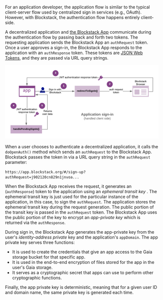 For an application developer, the application flow is similar to the typical client-server flow used by centralized sign in services (e.g., OAuth). However, with Blockstack, the authentication flow happens entirely client-side.

A decentralized application and [the Blockstack App](https://github.com/blockstack/ux/tree/master/packages/app) communicate during the authentication flow by passing back and forth two tokens. The requesting application sends the Blockstack App an `authRequest` token. Once a user approves a sign-in, the Blockstack App responds to the application with an `authResponse` token. These tokens are <a href="https://jwt.io/" target="\_blank">JSON Web Tokens</a>, and they are passed via URL query strings.

![](/storage/images/app-sign-in.png)

When a user chooses to authenticate a decentralized application, it calls the `doOpenAuth()` method which sends an  `authRequest` to the Blockstack App. Blockstack passes the token in via a URL query string in the `authRequest` parameter:

`https://app.blockstack.org/#/sign-up?authRequest=j902120cn829n1jnvoa...`

When the Blockstack App receives the request, it generates an (`authResponse`) token to the application using an _ephemeral transit key_ . The ephemeral transit key is just used for the particular instance of the application, in this case, to sign the `authRequest`. The application stores the ephemeral transit key during the request generation. The public portion of the transit key is passed in the `authRequest` token. The Blockstack App uses the public portion of the key to encrypt an _app-private key_ which is returned via the `authResponse`. 

During sign in, the Blockstack App generates the app-private key from the user's _identity-address private_ key and the application's `appDomain`. The app private key serves three functions:

* It is used to create the credentials that give an app access to the Gaia storage bucket for that specific app.
* It is used in the end-to-end encryption of files stored for the app in the user's Gaia storage.
* It serves as a cryptographic secret that apps can use to perform other cryptographic functions.

Finally, the app private key is deterministic, meaning that for a given user ID and domain name, the same private key is generated each time. 